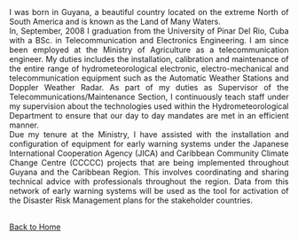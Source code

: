 <div class="pull-left" style="text-align: justify">
I was born in Guyana, a beautiful country located on the extreme North of South America and is known as the Land of Many Waters.
<br>
In, September, 2008 I graduation from the University of Pinar Del Rio, Cuba with a BSc. in Telecommunication and Electronics Engineering. I am since been employed at the Ministry of Agriculture as a telecommunication engineer. My duties includes the installation, calibration and maintenance of the entire range of hydrometeorological electronic, electro-mechanical and telecommunication equipment such as the Automatic Weather Stations and Doppler Weather Radar. As part of my duties as Supervisor of the Telecommunications/Maintenance Section, I continuously teach staff under my supervision about the technologies used within the Hydrometeorological Department to ensure that our day to day mandates are met in an efficient manner.
<br>
Due my tenure at the Ministry, I have assisted with the installation and configuration of equipment for early warning systems under the Japanese International Cooperation Agency (JICA) and Caribbean Community Climate Change Centre (CCCCC) projects that are being implemented throughout Guyana and the Caribbean Region.  This involves coordinating and sharing technical advice with professionals throughout the region. Data from this network of early warning systems will be used as the tool for activation of the Disaster Risk Management plans for the stakeholder countries.
</div>
<br>

<a href="https://haymadanny.github.io/">Back to Home</a>
